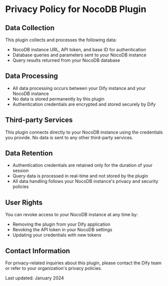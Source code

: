 # Privacy Policy for NocoDB Plugin

## Data Collection
This plugin collects and processes the following data:
- NocoDB instance URL, API token, and base ID for authentication
- Database queries and parameters sent to your NocoDB instance
- Query results returned from your NocoDB database

## Data Processing
- All data processing occurs between your Dify instance and your NocoDB instance
- No data is stored permanently by this plugin
- Authentication credentials are encrypted and stored securely by Dify

## Third-party Services
This plugin connects directly to your NocoDB instance using the credentials you provide. No data is sent to any other third-party services.

## Data Retention
- Authentication credentials are retained only for the duration of your session
- Query data is processed in real-time and not stored by the plugin
- All data handling follows your NocoDB instance's privacy and security policies

## User Rights
You can revoke access to your NocoDB instance at any time by:
- Removing the plugin from your Dify application
- Revoking the API token in your NocoDB settings
- Updating your credentials with new tokens

## Contact Information
For privacy-related inquiries about this plugin, please contact the Dify team or refer to your organization's privacy policies.

Last updated: January 2024